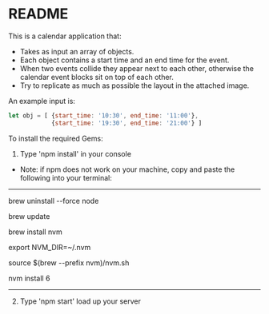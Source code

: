 # README

This is a calendar application that:

- Takes as input an array of objects.
- Each object contains a start time and an end time for the event.
- When two events collide they appear next to each other, otherwise the calendar event blocks sit on top of each other.
- Try to replicate as much as possible the layout in the attached image.

An example input is:


```javascript
let obj = [ {start_time: '10:30', end_time: '11:00'},
            {start_time: '19:30', end_time: '21:00'} ]
```

To install the required Gems:

1. Type 'npm install' in your console

+ Note: if npm does not work on your machine, copy and paste the following into your terminal:

---

brew uninstall --force node

brew update

brew install nvm

export NVM_DIR=~/.nvm

source $(brew --prefix nvm)/nvm.sh

nvm install 6

---

2. Type 'npm start' load up your server
